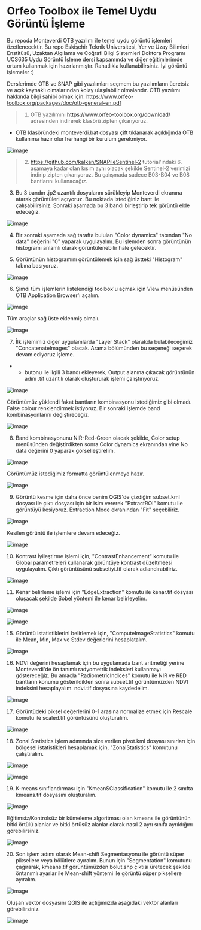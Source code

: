 # Orfeo Toolbox ile Temel Uydu Görüntü İşleme

Bu repoda Monteverdi OTB yazılımı ile temel uydu görüntü işlemleri özetlenecektir. Bu repo Eskişehir Teknik Üniversitesi, Yer ve Uzay Bilimleri Enstitüsü, Uzaktan Algılama ve Coğrafi Bilgi Sistemleri Doktora Programı UCS635 Uydu Görüntü İşleme dersi kapsamında ve diğer eğitimlerimde ortam kullanmak için hazırlanmıştır. Rahatlıkla kullanabilirsiniz. İyi görüntü işlemeler :)

Derslerimde OTB ve SNAP gibi yazılımları seçmem bu yazılımların ücretsiz ve açık kaynaklı olmalarından kolay ulaşılabilir olmalarıdır. OTB yazılımı hakkında bilgi sahibi olmak için: https://www.orfeo-toolbox.org/packages/doc/otb-general-en.pdf

> 1. OTB yazılımını https://www.orfeo-toolbox.org/download/ adresinden indirerek klasörü zipten çıkarıyoruz.  
* OTB klasöründeki monteverdi.bat dosyası çift tıklanarak açıldığında OTB kullanıma hazır olur herhangi bir kurulum gerekmiyor. 

![image](https://user-images.githubusercontent.com/3392893/222256252-2aebd78a-b987-4c87-a476-41d777bbe4fc.png)

> 2. https://github.com/kalkan/SNAPileSentinel-2 tutorial'ındaki 6. aşamaya kadar olan kısım aynı olacak şekilde Sentinel-2 verimizi indirip zipten çıkarıyoruz. Bu çalışmada sadece B03-B04 ve B08 bantlarını kullanacağız. 

3. Bu 3 bandın .jp2 uzantılı dosyalarını sürükleyip Monteverdi ekranına atarak görüntüleri açıyoruz. Bu noktada istediğiniz bant ile çalışabilirsiniz. Sonraki aşamada bu 3 bandı birleştirip tek görüntü elde edeceğiz. 

![image](https://user-images.githubusercontent.com/3392893/222401832-5b0a978d-cfb6-4bd1-80a1-1fe94c4ac32f.png)

4. Bir sonraki aşamada sağ tarafta bululan "Color dynamics" tabından "No data" değerini "0" yaparak uygulayalım. Bu işlemden sonra görüntünün histogramı anlamlı olarak görüntülenebilir hale gelecektir. 

5. Görüntünün histogramını görüntülemek için sağ üstteki "Histogram" tabına basıyoruz. 

![image](https://user-images.githubusercontent.com/3392893/222403109-5bce456a-99a6-4873-8a6d-00af82559beb.png)

6. Şimdi tüm işlemlerin listelendiği toolbox'u açmak için View menüsünden OTB Application Browser'ı açalım. 

![image](https://user-images.githubusercontent.com/3392893/222412871-01a383da-38b8-488b-958d-f8d9cb22ebcd.png)

Tüm araçlar sağ üste eklenmiş olmalı. 

![image](https://user-images.githubusercontent.com/3392893/222413044-4b7b34a0-55b1-4f77-8ce2-2b0a4bfe0e98.png)

7. İlk işlemimiz diğer uygulamlarda "Layer Stack" olarakda bulabileceğimiz "ConcatenateImages" olacak. Arama bölümünden bu seçeneği seçerek devam ediyoruz işleme. 

* + butonu ile ilgili 3 bandı ekleyerek, Output alanına çıkacak görüntünün adını .tif uzantılı olarak oluştururak işlemi çalıştırıyoruz. 

![image](https://user-images.githubusercontent.com/3392893/222414277-a130f848-b44b-404b-85ce-9bac012bda41.png)

Görüntümüz yüklendi fakat bantların kombinasyonu istediğimiz gibi olmadı. False colour renklendirmek istiyoruz. Bir sonraki işlemde band kombinasyonlarını değiştireceğiz. 

![image](https://user-images.githubusercontent.com/3392893/222415359-66333707-8475-42b8-a77a-f2e9f5c9681d.png)

8. Band kombinasyonunu NIR-Red-Green olacak şekilde,  Color setup menüsünden değiştirdikten sonra Color dynamics ekranından yine No data değerini 0 yaparak görselleştirelim.

![image](https://user-images.githubusercontent.com/3392893/222419617-f12635ba-0313-4074-b02d-8ab56f23ad17.png)

Görüntümüz istediğimiz formatta görüntülenmeye hazır. 

![image](https://user-images.githubusercontent.com/3392893/222419676-28d03133-9550-4f9f-b12b-1445c9f74b21.png)

9. Görüntü kesme için daha önce benim QGIS'de çizdiğim subset.kml dosyası ile çıktı dosyası için bir isim vererek "ExtractROI" komutu ile görüntüyü kesiyoruz. Extraction Mode ekranından "Fit" seçebiliriz.

![image](https://user-images.githubusercontent.com/3392893/222426289-8c7fca54-8831-4bf2-af18-17dd0304e5e8.png)

Kesilen görüntü ile işlemlere devam edeceğiz.

![image](https://user-images.githubusercontent.com/3392893/222426953-95dc0785-8efb-450d-b67d-01be854e657e.png)

10. Kontrast İyileştirme işlemi için, "ContrastEnhancement" komutu ile Global parametreleri kullanarak görüntüye kontrast düzeltmeesi uygulayalım. Çıktı görüntüsünü subsetiyi.tif olarak adlandırabiliriz. 

![image](https://user-images.githubusercontent.com/3392893/222427798-482cbcf9-4836-4873-92fb-9f8dc975ece0.png)

11. Kenar belirleme işlemi için "EdgeExtraction" komutu ile kenar.tif dosyası oluşacak şekilde Sobel yöntemi ile kenar belirleyelim.

![image](https://user-images.githubusercontent.com/3392893/222428436-5f9dc761-d8c0-409c-bef6-2cd2628721fd.png)

![image](https://user-images.githubusercontent.com/3392893/222428495-eca8480d-e40f-4386-b798-f3e260d1b058.png)

15. Görüntü istatistiklerini belirlemek için, "ComputeImageStatistics" komutu ile Mean, Min, Max ve Stdev değerlerini hesaplatalım.

![image](https://user-images.githubusercontent.com/3392893/222430066-b58e6146-46bf-4144-82b5-5c8915ee9a37.png)

16. NDVI değerini hesaplamak için bu uygulamada bant aritmetiği yerine Monteverdi'de ön tanımlı radyometrik indeksleri kullanmayı göstereceğiz. Bu amaçla "RadiometricIndices" komutu ile NIR ve RED bantların konumu gösterildikten sonra subset.tif görüntümüzden NDVI indeksini hesaplayalım. ndvi.tif dosyasına kaydedelim. 

![image](https://user-images.githubusercontent.com/3392893/222432049-cee6f11a-9c60-495c-93cb-e4bbc4ec19b6.png)

17. Görüntüdeki piksel değerlerini 0-1 arasına normalize etmek için Rescale komutu ile scaled.tif görüntüsünü oluşturalım.

![image](https://user-images.githubusercontent.com/3392893/222432582-d8e59143-c7ee-4997-9738-6b75e5129b5a.png)

18. Zonal Statistics işlem adımında size verilen pivot.kml dosyası sınırları için bölgesel istatistikleri hesaplamak için, "ZonalStatistics" komutunu çalıştıralım.

![image](https://user-images.githubusercontent.com/3392893/222440099-16d3e97e-2bf9-4d94-bf4a-63dc442e5e8a.png)

![image](https://user-images.githubusercontent.com/3392893/222439850-75d51c23-6133-403f-bef9-fb4cc57ceed5.png)

19. K-means sınıflandırması için "KmeanSClassification" komutu ile 2 sınıfta kmeans.tif dosyasını oluşturalım.

![image](https://user-images.githubusercontent.com/3392893/222441325-e611aaf9-e818-4d51-bc50-5977e5e79dd3.png)

Eğitimsiz/Kontrolsüz bir kümeleme algoritması olan kmeans ile görüntünün bitki örtülü alanlar ve bitki örtüsüz alanlar olarak nasıl 2 ayrı sınıfa ayrıldığını görebilirsiniz. 

![image](https://user-images.githubusercontent.com/3392893/222441902-9e680188-2116-4fe4-b153-7b8cfa875298.png)

20. Son işlem adımı olarak Mean-shift Segmentasyonu ile görüntü süper piksellere veya bölütlere ayıralım. Bunun için "Segmentation" komutunu çağırarak, kmeans.tif görüntümüzden bolut.shp çıktısı üretecek şekilde öntanımlı ayarlar ile Mean-shift yöntemi ile görüntü süper piksellere ayıralım. 

![image](https://user-images.githubusercontent.com/3392893/222442837-938b9bc3-9c0e-4ee2-8e4c-9021a99fee43.png)

Oluşan vektör dosyasını QGIS ile açtığımızda aşağıdaki vektör alanları görebilirsiniz. 

![image](https://user-images.githubusercontent.com/3392893/222443720-8130cd09-1bd5-4168-963f-522fe14d1e19.png)

